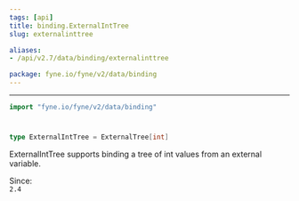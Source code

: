 ```yaml
---
tags: [api]
title: binding.ExternalIntTree
slug: externalinttree

aliases:
- /api/v2.7/data/binding/externalinttree

package: fyne.io/fyne/v2/data/binding
---
```



---
```go
import "fyne.io/fyne/v2/data/binding"
```

#

###

```go
type ExternalIntTree = ExternalTree[int]
```

ExternalIntTree supports binding a tree of int values from an external variable.


<div class="since">Since: <code>
2.4</code></div>

